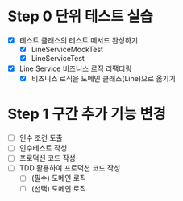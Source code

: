 # Step 0 단위 테스트 실습
- [X] 테스트 클래스의 테스트 메서드 완성하기 
    - [X] LineServiceMockTest 
    - [X] LineServiceTest
- [X] Line Service 비즈니스 로직 리팩터링
    - [X] 비즈니스 로직을 도메인 클래스(Line)으로 옮기기

# Step 1 구간 추가 기능 변경
- [ ] 인수 조건 도출
- [ ] 인수테스트 작성
- [ ] 프로덕션 코드 작성
- [ ] TDD 활용하여 프로덕션 코드 작성
  - [ ] (필수) 도메인 로직
  - [ ] (선택) 도메인 로직 